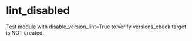 # lint_disabled

Test module with disable_version_lint=True to verify versions_check target is NOT created.